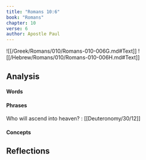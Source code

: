 ```yaml
---
title: "Romans 10:6"
book: "Romans"
chapter: 10
verse: 6
author: Apostle Paul
---
```

![[/Greek/Romans/010/Romans-010-006G.md#Text]]
![[/Hebrew/Romans/010/Romans-010-006H.md#Text]]

## Analysis

#### Words

#### Phrases

Who will ascend into heaven? : [[Deuteronomy/30/12]]

#### Concepts

## Reflections

